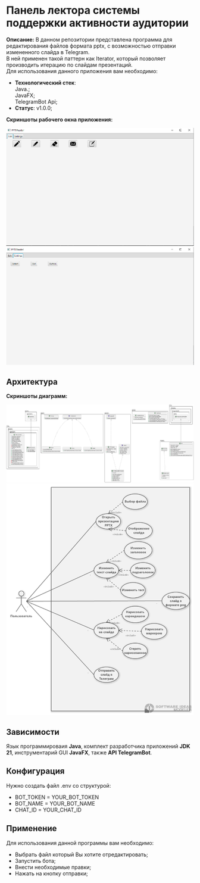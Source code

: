 # Панель лектора системы поддержки активности аудитории 
**Описание:** В данном репозитории представлена программа для редактирования файлов формата pptx, с возможностью отправки измененного слайда в Telegram.<br>
В ней применен такой паттерн как Iterator, который позволяет производить итерацию по слайдам презентаций.<br>
Для использования данного приложения вам необходимо:
* **Технологический стек**:<br> Java.;<br> JavaFX;<br> TelegramBot Api; 
* **Статус**: v1.0.0;

**Скриншоты рабочего окна приложения:**

![**Скриншот главного окна приложения:**](pictures/edit.png)
![**Скриншот окна настроек приложения:**](pictures/settings.png)
## Архитектура
**Скриншоты диаграмм:**

![**Скриншот диаграммы классов:**](pictures/classdiagram.png)
![**Скриншот диаграммы вариантов использования:**](pictures/usecase.png)
## Зависимости
Язык программироваия **Java**, комплект разработчика приложений **JDK 21**, инструментарий GUI **JavaFX**, также **API TelegramBot**. 
## Конфигурация
Нужно создать файл .env со структурой:
* BOT_TOKEN = YOUR_BOT_TOKEN
* BOT_NAME = YOUR_BOT_NAME
* CHAT_ID = YOUR_CHAT_ID
## Применение
Для использования данной программы вам необходимо:
* Выбрать файл который Вы хотите отредактировать;
* Запустить бота;
* Внести необходимые правки;
* Нажать на кнопку отправки;

